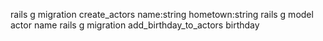 rails g migration create_actors name:string hometown:string
rails g model actor name
rails g migration add_birthday_to_actors birthday
